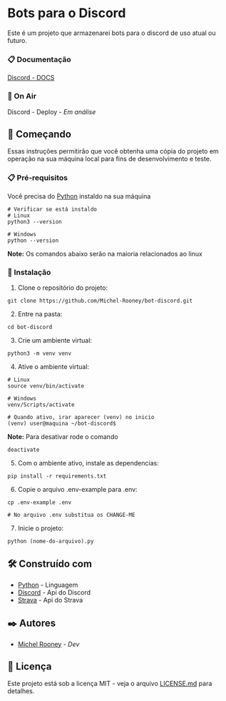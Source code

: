 # Bots para o Discord

Este é um projeto que armazenarei bots para o discord de uso atual ou futuro.

### 📋 Documentação
[Discord - DOCS](https://discord.com/developers/docs/intro)

### 📌 On Air
Discord - Deploy - *Em análise*

## 🚀 Começando

Essas instruções permitirão que você obtenha uma cópia do projeto em operação na sua máquina local para fins de desenvolvimento e teste.

### 📋 Pré-requisitos

Você precisa do [Python](https://www.python.org/downloads/) instaldo na sua máquina

```
# Verificar se está instaldo
# Linux
python3 --version

# Windows
python --version
```

**Note:** Os comandos abaixo serão na maioria relacionados ao linux

### 🔧 Instalação

1. Clone o repositório do projeto:

```git
git clone https://github.com/Michel-Rooney/bot-discord.git
```

2. Entre na pasta:

```
cd bot-discord
```

3. Crie um ambiente virtual:

```
python3 -m venv venv
```

4. Ative o ambiente virtual:

```
# Linux
source venv/bin/activate

# Windows
venv/Scripts/activate

# Quando ativo, irar aparecer (venv) no inicio
(venv) user@maquina ~/bot-discord$
```

**Note:** Para desativar rode o comando
```
deactivate
```

5. Com o ambiente ativo, instale as dependencias:

```
pip install -r requirements.txt
```

6. Copie o arquivo .env-example para .env:

```
cp .env-example .env

# No arquivo .env substitua os CHANGE-ME
```

7. Inicie o projeto:

```
python (nome-do-arquivo).py
```

## 🛠️ Construído com

* [Python](https://www.python.org/) - Linguagem
* [Discord](https://discord.com/developers/docs/intro) - Api do Discord
* [Strava](https://developers.strava.com/) - Api do Strava

## ✒️ Autores

* [Michel Rooney](https://github.com/Michel-Rooney/) - *Dev*

## 📄 Licença

Este projeto está sob a licença MIT - veja o arquivo [LICENSE.md](https://github.com/Michel-Rooney/bot-discord/blob/main/LICENSE) para detalhes.
